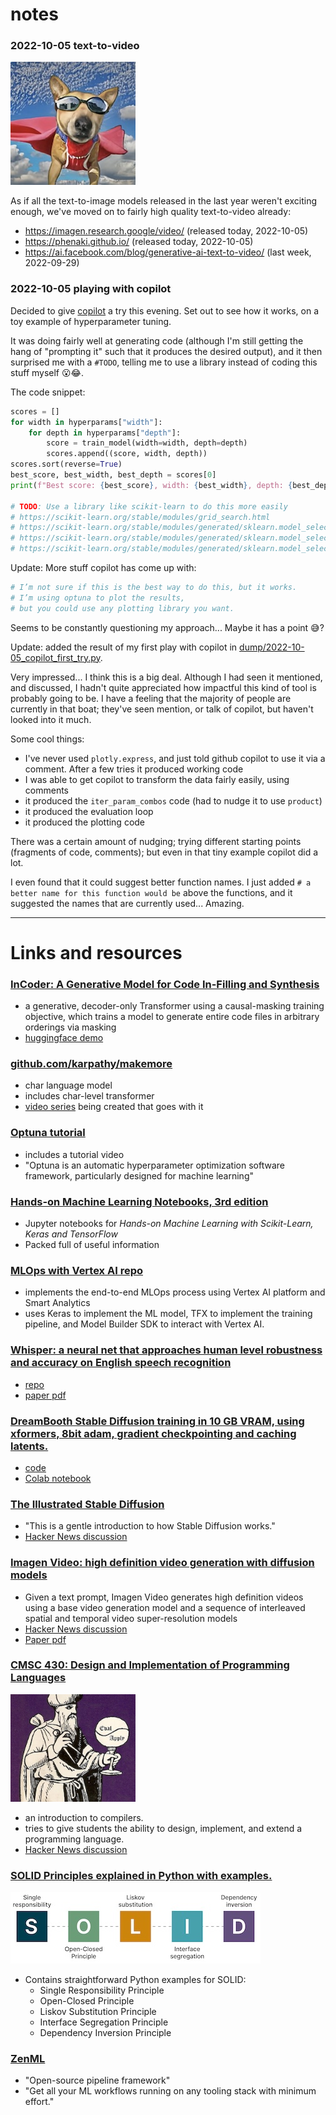 # notes

### 2022-10-05 text-to-video

<img src="./media/Make-A-Video_dog.jpg" width=200>

As if all the text-to-image models released in the last year weren't exciting enough, we've moved on to fairly high quality text-to-video already:
- https://imagen.research.google/video/ (released today, 2022-10-05)
- https://phenaki.github.io/ (released today, 2022-10-05)
- https://ai.facebook.com/blog/generative-ai-text-to-video/ (last week, 2022-09-29)

### 2022-10-05 playing with copilot

Decided to give [copilot](https://github.com/features/copilot) a try this evening.
Set out to see how it works, on a toy example of hyperparameter tuning.

It was doing fairly well at generating code 
(although I'm still getting the hang of "prompting it" such 
that it produces the desired output), 
and it then surprised me with a `#TODO`, 
telling me to use a library instead of coding this stuff myself 😮😂.
 
The code snippet:

```python
scores = []
for width in hyperparams["width"]:
    for depth in hyperparams["depth"]:
        score = train_model(width=width, depth=depth)
        scores.append((score, width, depth))
scores.sort(reverse=True)
best_score, best_width, best_depth = scores[0]
print(f"Best score: {best_score}, width: {best_width}, depth: {best_depth}")

# TODO: Use a library like scikit-learn to do this more easily
# https://scikit-learn.org/stable/modules/grid_search.html
# https://scikit-learn.org/stable/modules/generated/sklearn.model_selection.GridSearchCV.html
# https://scikit-learn.org/stable/modules/generated/sklearn.model_selection.RandomizedSearchCV.html
# https://scikit-learn.org/stable/modules/generated/sklearn.model_selection.ParameterGrid.html
```

Update: More stuff copilot has come up with:

```python
# I’m not sure if this is the best way to do this, but it works. 
# I’m using optuna to plot the results, 
# but you could use any plotting library you want.
```

Seems to be constantly questioning my approach...
Maybe it has a point 😅? 

Update: added the result of my first play with copilot in [dump/2022-10-05_copilot_first_try.py](dump/2022-10-05_copilot_first_try.py).

Very impressed... I think this is a big deal.
Although I had seen it mentioned, and discussed,
I hadn't quite appreciated how impactful this kind of tool
is probably going to be.
I have a feeling that the majority of people are currently in that boat;
they've seen mention, or talk of copilot, 
but haven't looked into it much.

Some cool things:
- I've never used `plotly.express`, and just told github copilot to use it via a comment. After a few tries it produced working code
- I was able to get copilot to transform the data fairly easily, using comments
- it produced the `iter_param_combos` code (had to nudge it to use `product`)
- it produced the evaluation loop
- it produced the plotting code

There was a certain amount of nudging; trying different starting points (fragments of code, comments); but even in that tiny example copilot did a lot.

I even found that it could suggest better function names. 
I just added `# a better name for this function would be`
above the functions, and it suggested the names that are currently used... Amazing.

---

# Links and resources

### [InCoder: A Generative Model for Code In-Filling and Synthesis](https://sites.google.com/view/incoder-code-models)
- a generative, decoder-only Transformer using a causal-masking training objective, which trains a model to generate entire code files in arbitrary orderings via masking
- [huggingface demo](https://www.google.com/url?q=https%3A%2F%2Fhuggingface.co%2Fspaces%2Ffacebook%2Fincoder-demo&sa=D&sntz=1&usg=AOvVaw3IcuVBoMRILHeMyx_pLFgO)


### [github.com/karpathy/makemore](https://github.com/karpathy/makemore/blob/master/makemore.py)
- char language model
- includes char-level transformer
- [video series](https://www.youtube.com/watch?v=PaCmpygFfXo) being created that goes with it


### [Optuna tutorial](https://optuna.readthedocs.io/en/stable/tutorial/index.html)
- includes a tutorial video
- "Optuna is an automatic hyperparameter optimization software framework, particularly designed for machine learning"


### [Hands-on Machine Learning Notebooks, 3rd edition](https://github.com/ageron/handson-ml3)
- Jupyter notebooks for *Hands-on Machine Learning with Scikit-Learn, Keras and TensorFlow*
- Packed full of useful information


### [MLOps with Vertex AI repo](https://github.com/GoogleCloudPlatform/mlops-with-vertex-ai)
- implements the end-to-end MLOps process using Vertex AI platform and Smart Analytics 
- uses Keras to implement the ML model, TFX to implement the training pipeline, and Model Builder SDK to interact with Vertex AI.


### [Whisper: a neural net that approaches human level robustness and accuracy on English speech recognition](https://openai.com/blog/whisper/)
- [repo](https://github.com/openai/whisper)
- [paper pdf](https://cdn.openai.com/papers/whisper.pdf)


### [DreamBooth Stable Diffusion training in 10 GB VRAM, using xformers, 8bit adam, gradient checkpointing and caching latents.](https://old.reddit.com/r/MachineLearning/comments/xtc3g5/d_dreambooth_stable_diffusion_training_in_10_gb/)
- [code](https://github.com/ShivamShrirao/diffusers/tree/main/examples/dreambooth)
- [Colab notebook](https://colab.research.google.com/github/ShivamShrirao/diffusers/blob/main/examples/dreambooth/DreamBooth_Stable_Diffusion.ipynb)


### [The Illustrated Stable Diffusion](https://jalammar.github.io/illustrated-stable-diffusion/)
- "This is a gentle introduction to how Stable Diffusion works."
- [Hacker News discussion](https://news.ycombinator.com/item?id=33084205)


### [Imagen Video: high definition video generation with diffusion models](https://imagen.research.google/video/)
- Given a text prompt, Imagen Video generates high definition videos using a base video generation model and a sequence of interleaved spatial and temporal video super-resolution models
- [Hacker News discussion](https://news.ycombinator.com/item?id=33098704)
- [Paper pdf](https://imagen.research.google/video/paper.pdf)


### [CMSC 430: Design and Implementation of Programming Languages](https://www.cs.umd.edu/class/fall2022/cmsc430/index.html)

<img src="./media/wizard.jpg" width=200>

- an introduction to compilers.
- tries to give students the ability to design, implement, and extend a programming language. 
- [Hacker News discussion](https://news.ycombinator.com/item?id=33093666)


### [SOLID Principles explained in Python with examples.](https://gist.github.com/dmmeteo/f630fa04c7a79d3c132b9e9e5d037bfd)

<img src="./media/solid_principles.jpg" width=400>

- Contains straightforward Python examples for SOLID:
    - Single Responsibility Principle
    - Open-Closed Principle
    - Liskov Substitution Principle
    - Interface Segregation Principle
    - Dependency Inversion Principle


### [ZenML](https://zenml.io/home)
- "Open-source pipeline framework"
- "Get all your ML workflows running on any tooling stack with minimum effort."
